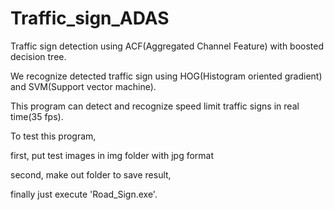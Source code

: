 # Traffic_sign_ADAS

Traffic sign detection using ACF(Aggregated Channel Feature) with boosted decision tree.

We recognize detected traffic sign using HOG(Histogram oriented gradient) and SVM(Support vector machine).

This program can detect and recognize speed limit traffic signs in real time(35 fps).

To test this program,

first, put test images in img folder with jpg format

second, make out folder to save result,

finally just execute 'Road_Sign.exe'.
